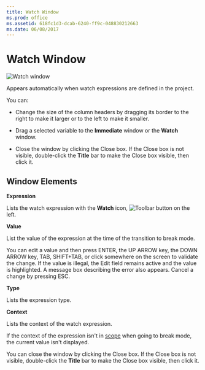 ```yaml
---
title: Watch Window
ms.prod: office
ms.assetid: 618fc1d3-dcab-6240-ff9c-048830212663
ms.date: 06/08/2017
---
```



# Watch Window


![Watch window](images/watch_ZA01201806.gif)



Appears automatically when watch expressions are defined in the project.

You can:



- Change the size of the column headers by dragging its border to the right to make it larger or to the left to make it smaller.
    
- Drag a selected variable to the **Immediate** window or the **Watch** window.
    
- Close the window by clicking the Close box. If the Close box is not visible, double-click the **Title** bar to make the Close box visible, then click it.
    


## Window Elements

 **Expression**

Lists the watch expression with the **Watch** icon,
![Toolbar button](images/tbr_wawd_ZA01201768.gif) on the left.

 **Value**

List the value of the expression at the time of the transition to break mode.

You can edit a value and then press ENTER, the UP ARROW key, the DOWN ARROW key, TAB, SHIFT+TAB, or click somewhere on the screen to validate the change. If the value is illegal, the Edit field remains active and the value is highlighted. A message box describing the error also appears. Cancel a change by pressing ESC.

 **Type**

Lists the expression type.

 **Context**

Lists the context of the watch expression.

If the context of the expression isn't in [scope](vbe-glossary.md) when going to break mode, the current value isn't displayed.

You can close the window by clicking the Close box. If the Close box is not visible, double-click the **Title** bar to make the Close box visible, then click it.


